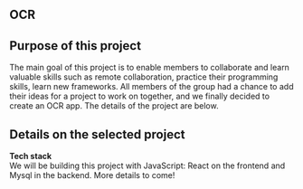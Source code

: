 ## OCR 

## Purpose of this project
The main goal of this project is to enable members to collaborate and learn valuable skills such as remote collaboration, practice their programming skills, learn new frameworks.
All members of the group had a chance to add their ideas for a project to work on together, and we finally decided to create an OCR app. The details of the project are below.

## Details on the selected project


<b>Tech stack</b>    
We will be building this project with JavaScript: React on the frontend and Mysql in the backend. More details to come!
